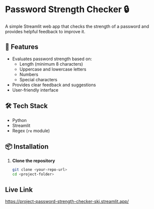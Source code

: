 # Password Strength Checker 🔒

A simple Streamlit web app that checks the strength of a password and provides helpful feedback to improve it.

## 🚀 Features
- Evaluates password strength based on:
  - Length (minimum 8 characters)
  - Uppercase and lowercase letters
  - Numbers
  - Special characters
- Provides clear feedback and suggestions
- User-friendly interface

## 🛠 Tech Stack
- Python
- Streamlit
- Regex (`re` module)

## 📦 Installation

1. **Clone the repository**  
   ```bash
   git clone <your-repo-url>
   cd <project-folder>

## Live Link
https://project-password-strength-checker-skj.streamlit.app/
